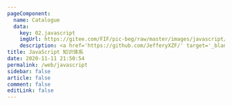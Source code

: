 ```yaml
---
pageComponent: 
  name: Catalogue
  data: 
    key: 02.javascript
    imgUrl: https://gitee.com/FIF/pic-beg/raw/master/images/javascript/js-logo.png
    description: <a href='https://github.com/JefferyXZF/' target='_blank'>jeffery</a>的 JavaScript 知识体系
title: JavaScript 知识体系
date: 2020-11-11 21:50:54
permalink: /web/javascript
sidebar: false
article: false
comment: false
editLink: false
---
```

